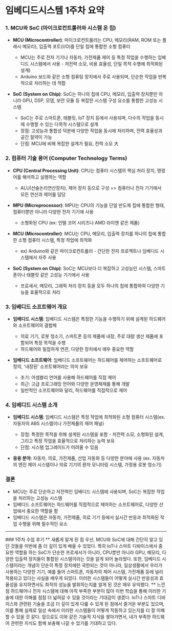 # 임베디드시스템 1주차 요약

### 1. **MCU와 SoC (마이크로컨트롤러와 시스템 온 칩)**
- **MCU (Microcontroller)**: 마이크로컨트롤러는 CPU, 메모리(RAM, ROM 또는 플래시 메모리), 입출력 포트(I/O)를 단일 칩에 통합한 소형 컴퓨터
  - MCU는 주로 전자 기기나 자동차, 가전제품 제어 등 특정 작업을 수행하는 임베디드 시스템에서 사용 - 저전력 소모, 비용 효율성, 단일 목적 수행에 최적화된 설계)
  - Arduino 보드와 같은 소형 컴퓨팅 장치에서 주로 사용되며, 단순한 작업을 반복적으로 처리하는 데 적합
  
- **SoC (System on Chip)**: SoC는 하나의 칩에 CPU, 메모리, 입출력 장치뿐만 아니라 GPU, DSP, 모뎀, 보안 모듈 등 복잡한 시스템 구성 요소를 통합한 고성능 시스템
  - SoC는 주로 스마트폰, 태블릿, IoT 장치 등에서 사용되며, 다수의 작업을 동시에 수행할 수 있는 다목적 시스템으로 설계
  - 장점: 고성능과 통합성 덕분에 다양한 작업을 동시에 처리하며, 전력 효율성과 공간 절약이 가능
  - 단점: MCU에 비해 복잡한 설계가 필요, 전력 소모 大

### 2. **컴퓨터 기술 용어 (Computer Technology Terms)**
- **CPU (Central Processing Unit)**: CPU는 컴퓨터 시스템의 핵심 처리 장치, 명령어를 해석하고 실행하는 역할
  - ALU(산술논리연산장치), 제어 장치 등으로 구성 => 컴퓨터나 전자 기기에서 모든 연산과 제어를 담당
  
- **MPU (Microprocessor)**: MPU는 CPU의 기능을 단일 반도체 칩에 통합한 형태, 컴퓨터뿐만 아니라 다양한 전자 기기에 사용
  - 소형화된 CPU (ex: 인텔 코어 시리즈나 AMD 라이젠 같은 제품)

- **MCU (Microcontroller)**: MCU는 CPU, 메모리, 입출력 장치를 하나의 칩에 통합한 소형 컴퓨터 시스템, 특정 작업에 최적화
  - ex) Arduino와 같은 마이크로컨트롤러 - 간단한 전자 프로젝트나 임베디드 시스템에서 자주 사용

- **SoC (System on Chip)**: SoC는 MCU보다 더 복잡하고 고성능인 시스템, 스마트폰이나 태블릿 같은 고성능 기기에서 사용
  - 프로세서, 메모리, 그래픽 처리 장치 등을 모두 하나의 칩에 통합하여 다양한 기능을 효율적으로 처리

### 3. **임베디드 소프트웨어 개요**
- **임베디드 시스템**: 임베디드 시스템은 특정한 기능을 수행하기 위해 설계된 하드웨어와 소프트웨어의 결합체
  - 의료 기기, 로봇 청소기, 스마트폰 등의 제품에 내장, 주로 대량 생산 제품에 포함되어 특정 목적을 수행
  - 하드웨어와 밀접하게 연관, 다양한 장치에서 매우 중요한 역할

- **임베디드 소프트웨어**: 임베디드 소프트웨어는 하드웨어를 제어하는 소프트웨어로 정의, '내장된' 소프트웨어라는 의미 보유
  - 초기: 어셈블리 언어를 사용해 하드웨어를 직접 제어
  - 최근: 고급 프로그래밍 언어와 다양한 운영체제를 통해 개발
  - 일반적인 소프트웨어와 달리, 하드웨어를 직접적으로 제어

### 4. **임베디드 시스템 소개**
- **임베디드 시스템**: 임베디드 시스템은 특정 작업에 최적화된 소형 컴퓨터 시스템(ex. 자동차의 ABS 시스템이나 가전제품의 제어 패널)
  - 장점: 특정한 목적을 위해 설계된 시스템을 포함 - 저전력 소모, 소형화된 설계, 그리고 특정 작업을 효율적으로 처리하는 능력 보유
  - 단점: 시스템 업그레이드가 어려울 수 있음

- **응용 분야**: 자동차, 의료, 가전제품, 산업 자동화 등 다양한 분야에 사용 (ex. 자동차의 엔진 제어 시스템이나 의료 기기의 환자 모니터링 시스템, 가정용 로봇 청소기)

### 결론
- MCU는 주로 단순하고 저전력인 임베디드 시스템에 사용되며, SoC는 복잡한 작업을 처리하는 고성능 시스템
- 임베디드 소프트웨어는 하드웨어를 직접적으로 제어하는 소프트웨어로, 다양한 산업에서 중요한 역할을 함
- 임베디드 시스템은 자동차, 가전제품, 의료 기기 등에서 실시간 반응과 최적화된 작업 수행을 위해 필수적인 요소
<hr/>
### 1주차 수업 후기
** 새롭게 알게 된 점
우선, MCU와 SoC에 대해 간단히 알고 있던 것들을 이번에 좀 더 깊이 있게 배울 수 있었다. 특히 IoT나 스마트 디바이스에서 중요한 역할을 하는 SoC가 단순한 프로세서가 아니라, CPU뿐만 아니라 GPU, 메모리, 다양한 입출력 장치들이 통합된 시스템이라는 것을 알게 되어 놀라웠다. 또한, 임베디드 시스템이라는 개념이 단순히 특정 장치에만 국한되는 것이 아니라, 일상생활에서 우리가 사용하는 다양한 기기, 예를 들어 스마트폰, 자동차의 제어 시스템, 가전제품 등에 널리 적용되고 있다는 사실을 배우게 되었다. 이러한 시스템들이 어떻게 실시간 반응성과 효율성을 유지하면서도 최적의 성능을 발휘하는지를 알게 된 것은 매우 유익했다.
** 느낀 점
하드웨어나 전자 시스템에 대해 아직 부족한 부분이 많아 이번 학습을 통해 이러한 기술에 대한 이해를 점점 더 넓혀갈 수 있을 것이라는 기대감이 생겼다. IoT나 스마트 디바이스와 관련된 기술을 조금 더 깊이 있게 다룰 수 있게 된 점에서 즐거운 부분도 있으며, 이를 통해 실제로 일상 속에서 이러한 시스템들이 어떻게 작동하고 있는지를 더 잘 이해할 수 있을 것 같다. 앞으로도 이와 같은 기술적 지식을 쌓아가면서, 내가 부족한 하드웨어 관련한 지식도 함께 보충해 나갈 수 있기를 기대하고 있다.
